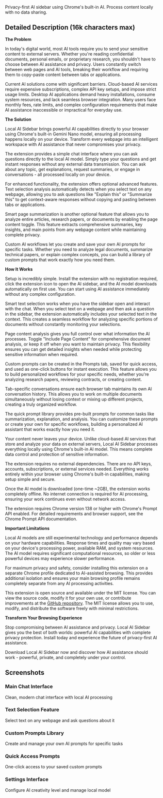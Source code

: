 Privacy-first AI sidebar using Chrome's built-in AI. Process content locally with no data sharing.

## Detailed Description (16k characters max)

**The Problem**

In today's digital world, most AI tools require you to send your sensitive content to external servers. Whether you're reading confidential documents, personal emails, or proprietary research, you shouldn't have to choose between AI assistance and privacy. Users constantly switch between web pages and AI tools, breaking their workflow and requiring them to copy-paste content between tabs or applications.

Current AI solutions come with significant barriers. Cloud-based AI services require expensive subscriptions, complex API key setups, and impose strict usage limits. Desktop AI applications demand heavy installations, consume system resources, and lack seamless browser integration. Many users face monthly fees, rate limits, and complex configuration requirements that make AI assistance inaccessible or impractical for everyday use.

**The Solution**

Local AI Sidebar brings powerful AI capabilities directly to your browser using Chrome's built-in Gemini Nano model, ensuring all processing happens locally on your device. Transform every webpage into an intelligent workspace with AI assistance that never compromises your privacy.

The extension provides a simple chat interface where you can ask questions directly to the local AI model. Simply type your questions and get instant responses without any external data transmission. You can ask about any topic, get explanations, request summaries, or engage in conversations - all processed locally on your device.

For enhanced functionality, the extension offers optional advanced features. Text selection analysis automatically detects when you select text on any webpage, allowing you to ask questions like "Explain this" or "Summarize this" to get context-aware responses without copying and pasting between tabs or applications.

Smart page summarization is another optional feature that allows you to analyze entire articles, research papers, or documents by enabling the page content toggle. This feature extracts comprehensive summaries, key insights, and main points from any webpage content while maintaining complete privacy.

Custom AI workflows let you create and save your own AI prompts for specific tasks. Whether you need to analyze legal documents, summarize technical papers, or explain complex concepts, you can build a library of custom prompts that work exactly how you need them.

**How It Works**

Setup is incredibly simple. Install the extension with no registration required, click the extension icon to open the AI sidebar, and the AI model downloads automatically on first use. You can start using AI assistance immediately without any complex configuration.

Smart text selection works when you have the sidebar open and interact with the chat. When you select text on a webpage and then ask a question in the sidebar, the extension automatically includes your selected text in the context. This creates a seamless workflow for analyzing specific portions of documents without constantly monitoring your selections.

Page content analysis gives you full control over what information the AI processes. Toggle "Include Page Content" for comprehensive document analysis, or keep it off when you want to maintain privacy. This flexibility ensures you can get detailed insights when needed while protecting sensitive information when required.

Custom prompts can be created in the Prompts tab, saved for quick access, and used as one-click buttons for instant execution. This feature allows you to build personalized workflows for your specific needs, whether you're analyzing research papers, reviewing contracts, or creating content.

Tab-specific conversations ensure each browser tab maintains its own AI conversation history. This allows you to work on multiple documents simultaneously without losing context or mixing up different projects, creating a truly organized workflow.

The quick prompt library provides pre-built prompts for common tasks like summarization, explanation, and analysis. You can customize these prompts or create your own for specific workflows, building a personalized AI assistant that works exactly how you need it.

Your content never leaves your device. Unlike cloud-based AI services that store and analyze your data on external servers, Local AI Sidebar processes everything locally using Chrome's built-in AI model. This means complete data control and protection of sensitive information.

The extension requires no external dependencies. There are no API keys, accounts, subscriptions, or external services needed. Everything works entirely within your browser using Chrome's built-in capabilities, making setup simple and secure.

Once the AI model is downloaded (one-time ~2GB), the extension works completely offline. No internet connection is required for AI processing, ensuring your work continues even without network access.

The extension requires Chrome version 138 or higher with Chrome's Prompt API enabled. For detailed requirements and browser support, see the Chrome Prompt API documentation.

**Important Limitations**

Local AI models are still experimental technology and performance depends on your hardware capabilities. Response times and quality may vary based on your device's processing power, available RAM, and system resources. The AI model requires significant computational resources, so older or less powerful devices may experience slower performance.

For maximum privacy and safety, consider installing this extension on a separate Chrome profile dedicated to AI-assisted browsing. This provides additional isolation and ensures your main browsing profile remains completely separate from any AI processing activities.

This extension is open source and available under the MIT license. You can view the source code, modify it for your own use, or contribute improvements at the [GitHub repository](https://github.com/mazzucci/local-ai-sidebar). The MIT license allows you to use, modify, and distribute the software freely with minimal restrictions.

**Transform Your Browsing Experience**

Stop compromising between AI assistance and privacy. Local AI Sidebar gives you the best of both worlds: powerful AI capabilities with complete privacy protection. Install today and experience the future of privacy-first AI assistance.

Download Local AI Sidebar now and discover how AI assistance should work - powerful, private, and completely under your control.

## Screenshots

### Main Chat Interface
Clean, modern chat interface with local AI processing

### Text Selection Feature  
Select text on any webpage and ask questions about it

### Custom Prompts Library
Create and manage your own AI prompts for specific tasks

### Quick Access Prompts
One-click access to your saved custom prompts

### Settings Interface
Configure AI creativity level and manage local model
